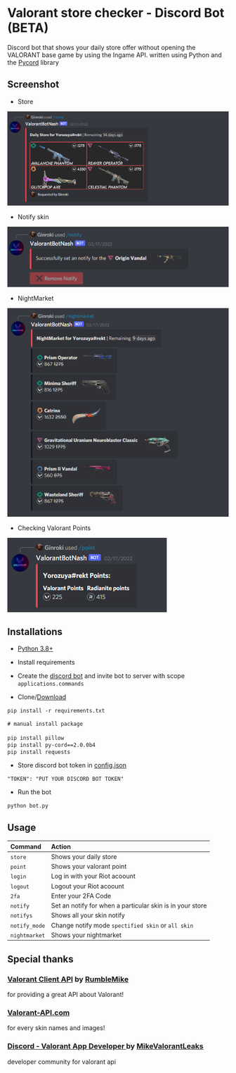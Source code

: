 # Valorant store checker - Discord Bot (BETA)
Discord bot that shows your daily store offer without opening the VALORANT base game by using the Ingame API.
written using Python and the [Pycord](https://github.com/Pycord-Development/pycord) library <br>

## Screenshot
* Store

![store](https://github.com/TehHatrix/ValorantStoreBot/blob/main/README/Store.png?raw=true)
<br>

* Notify skin

![notify](https://github.com/TehHatrix/ValorantStoreBot/blob/main/README/Notify.png?raw=true)

* NightMarket

![nightmarket](https://github.com/TehHatrix/ValorantStoreBot/blob/main/README/NightMarket.png?raw=true)

* Checking Valorant Points

![point](https://github.com/TehHatrix/ValorantStoreBot/blob/main/README/Point.png?raw=true)

## Installations

* [Python 3.8+](https://www.python.org/downloads/)

* Install requirements

* Create the [discord bot](https://discord.com/developers/applications) and invite bot to server with scope `applications.commands`

* Clone/[Download](https://github.com/staciax/ValorantStoreChecker-discord-bot/archive/refs/heads/master.zip)

```
pip install -r requirements.txt
```

```
# manual install package

pip install pillow
pip install py-cord==2.0.0b4
pip install requests
```

* Store discord bot token in [config.json](https://github.com/staciax/ValorantStoreChecker-discord-bot/blob/master/config.json)
```
"TOKEN": "PUT YOUR DISCORD BOT TOKEN"
```
* Run the bot
```
python bot.py
```

## Usage

| Command                       | Action                                                                                                     |
| :---------------------------- | :--------------------------------------------------------------------------------------------------------- |
| `store`  | Shows your daily store |
| `point`  | Shows your valorant point |
| `login`  | Log in with your Riot acoount |
| `logout`  | Logout your Riot acoount |
| `2fa`  | Enter your 2FA Code |
| `notify`  | Set an notify for when a particular skin is in your store |
| `notifys`  | Shows all your skin notify |
| `notify_mode`  | Change notify mode `spectified skin` or `all skin` |
| `nightmarket`  | Shows your nightmarket |

## Special thanks

### [Valorant Client API](https://github.com/RumbleMike/ValorantClientAPI) by [RumbleMike](https://github.com/RumbleMike)
for providing a great API about Valorant!

### [Valorant-API.com](https://valorant-api.com/)
for every skin names and images!

### [Discord - Valorant App Developer ](https://discord.gg/a9yzrw3KAm) by [MikeValorantLeaks](https://github.com/RumbleMike)
developer community for valorant api
